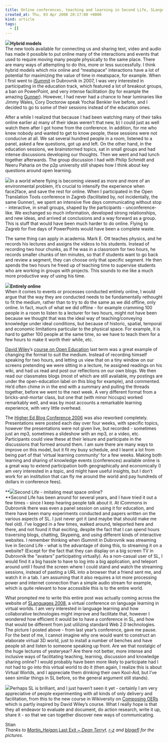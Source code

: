 ```yaml
---
title: Online conferences, teaching and learning in Second Life, SLanguages 2008
created_at: Thu, 03 Apr 2008 20:17:00 +0000
kind: article
tags:
  - []
---
```


[![](http://farm1.static.flickr.com/71/154069085_df076ac35e_m.jpg)](http://www.flickr.com/photos/97303475@N00/154069085/)**Hybrid
models**\
 The new tools available for connecting us and sharing text, video and
audio has made it possible to put online many of the interactions and
events that used to require moving many people physically to the same
place. There are many ways of attempting to do this, more or less
successfully. I think hybrid models which mix online and “meatspace”
interactions have a lot of potential for maximizing the value of time in
meatspace, for example. When I first went to
[iSummit](http://www.icommons.org/isummit07) in Dubrovnik in 2007, I was
very interested in participating in the education track, which featured
a lot of breakout groups, a ban on PowerPoint, and very intense
facilitation (by for example the amazing
[Gunner](http://www.aspirationtech.org/about/people)). However, I had
never had a chance to hear luminaries like Jimmy Wales, Cory Doctorow
speak Yochai Benkler live before, and I decided to go to some of their
sessions instead of the education ones.

After a while I realized that because I had been watching many of their
talks online earlier a) many of their ideas weren’t that new, b) I could
just as well watch them after I got home from the conference. In
addition, for me who knew nobody and wanted to get to know people, these
sessions were not conducive at all. We sat several hundred people in a
room, listened to a panel, asked a few questions, got up and left. On
the other hand, in the education sessions, we brainstormed topics, sat
in small groups and had intense discussions developing our thoughts.
Then we went and had lunch together afterwards. The group discussion I
had with Philip Schmidt and Neeru Paharia on the p2p university still
shapes how I think about key questions around open learning.

[![](http://farm3.static.flickr.com/2132/2249513489_f1ba16f466_m.jpg)](http://www.flickr.com/photos/21222563@N03/2249513489/)[](http://www.flickr.com/photos/21222563@N03/2249513489/ "~ Last Exit ~")In
a world where flying is becoming viewed as more and more of an
environmental problem, it’s crucial to intensify the experience when
face2face, and save the rest for online. When I participated in the Open
Translation Tools conference in Zagreb (facilitated by, not
incidentally, the same Gunner), we spent an intensive five days
communicating without stop - interactive, in small groups, shaped by the
participants - unconference-like. We exchanged so much information,
developed strong relationships, and new ideas, and arrived at
conclusions and a way forward as a group. This is stuff that would have
been much harder to do online. Flying to Zagreb for five days of
PowerPoints would have been a complete waste.

The same thing can apply in academia. Mark E. Ott teaches physics, and
he records his lectures and assigns the videos to his students. Instead
of recording two hour chunks, as if he was in a classroom for two hours,
he records smaller chunks of ten minutes, so that if students want to go
back and review a segment, they can choose only that specific segment.
He then spends the two hours he freed up of teaching time to supervise
students who are working in groups with projects. This sounds to me like
a much more productive way of using his time.

[![](http://farm1.static.flickr.com/249/454863427_1d01b3830d_m.jpg)](http://www.flickr.com/photos/16262447@N00/454863427/)**Entirely
online**\
 When it comes to events or processes conducted entirely online, I would
argue that the way they are conducted needs to be fundamentally
rethought to fit the medium, rather than to try to do the same as we did
offline, only online. In fact, much of what we did offline - for example
cramming 100 people in a room to listen to a lecturer for two hours,
might not have been because we thought that was the ideal way of
teaching/conveying knowledge under ideal conditions, but because of
historic, spatial, temporal and economic limitations particular to the
physical space. For example, it is hard to gather 100 people at the same
time, so we have to teach them for a few hours to make it worth their
while, etc.

[David Wiley](http://davidwiley.com)’s [course on Open
Education](http://www.opencontent.org/wiki/index.php?title=Intro_Open_Ed_Syllabus)
last term was a great example of changing the format to suit the medium.
Instead of recording himself speaking for two hours, and letting us view
that on a tiny window on our screens pretending we were sitting in a
lecture, he assigned readings on his wiki, and had us read and post our
reflections on our own blogs. We then read our classmates blogs (most of
which are still available, my postings are under the open-education
label on this blog for example), and commented. He’d often chime in in
the end with a summary and pulling the threads together, before we went
to the next week. A very different format from a bricks-and-mortar
class, but one that (with minor hiccups) worked remarkably well, and was
by most accounts a remarkable learning experience, with very little
overhead.

The [Higher Ed Blog Conference 2006](http://www.higheredblogcon.com/)
was also reworked completely. Presentations were posted each day over
four weeks, with specific topics, however the presentations were not
given live, but recorded - sometimes just an mp3, sometimes a slideshow
with an mp3, or a video, etc. Participants could view these at their
leisure and participate in the discussions that formed around them. I am
sure there are many ways to improve on this model, but it fit my busy
schedule, and I learnt a lot from being part of that ‘virtual learning
community’ for a few weeks. Making both learning and sharing of
knowledge events (conferences) available online is a great way to extend
participation both geographically and economically (I am very interested
in a topic, and might have useful insights, but I don’t work for an
institution that can fly me around the world and pay hundreds of dollars
in conference fees).

**![](http://farm2.static.flickr.com/1205/620312773_6613047f4a_m.jpg)Second
Life - imitating meat space online?\
**Second Life has been around for several years, and I have tried it out
a few times - since I keep hearing people talk about it. At iCommons in
Dubrovnik there was even a panel session on using it for education, and
there have been many experiments conducted and papers written on the
various aspects of SL. I just never got it (and maybe that should make
me feel old). I’ve logged in a few times, walked around, teleported here
and there, and not found it that exciting, despite the fact that I can
spend hours traversing blogs, chatting, Skypeing, and using different
kinds of interactive websites. I remember thinking when iSummit in
Dubrovnik was streaming live in Second Life - what is the advantage of
doing this, to streaming it on a website? (Except for the fact that they
can display on a big screen TV in Dubrovnik the “avatars” participating
virtually). As a non-casual user of SL, I would find it a big hassle to
have to log into a big application, and teleport around until I found
the screen where I could stand and watch the streaming sessions, instead
of pasting a URL into a browser that a friend sent me, and watch it in a
tab. I am assuming that it also requires a lot more processing power and
internet connection than a simple audio stream for example, which is
quite relevant to how accessible this is to the entire world.

What prompted me to write this entire post was actually coming across
the website of [SLanguages 2008](http://www.slanguages.net/home.php), a
virtual conference on language learning in virtual worlds. I am very
interested in language learning and how collaborative technologies might
improve and facilitate that, however I wondered how efficient it would
be to have a conference in SL, and how that would be different from just
utilizing standard Web 2.0 technologies. The picture I posted above -
from last year’s conference, gave me pause. For the best of me, I cannot
imagine why one would want to construct an elaborate virtual 3D world,
just to install a number of benches and have people sit and listen to
someone speaking up front. Are we that nostalgic of the huge lectures of
yesteryear? Are there not better, more intense and inclusive ways of
facilitating teaching, learning, discussion and knowledge sharing
online? I would probably have been more likely to participate had I not
had to go into this virtual world to do it (then again, I realize this
is about Virtual Worlds, and I appreciate them drinking their own
Kool-Aid, but I’ve seen similar things in SL before, so the general
argument still stands).

[![](http://farm3.static.flickr.com/2114/1583748092_6c347eba3e_m.jpg)](http://www.flickr.com/photos/66795748@N00/1583748092/)Perhaps
SL is brilliant, and I just haven’t seen it yet - certainly I am very
appreciative of people experimenting with all kinds of only delivery and
facilitation, from this to the new course in Wikiversity on [Composing
OERs](http://en.wikiversity.org/wiki/Composing_free_and_open_online_educational_resources)
which is partly inspired by David Wiley’s course. What I really hope is
that they all endeavor to evaluate and document, do action research,
write it up, share it - so that we can together discover new ways of
communicating.

Stian\
 *Thanks to
[](http://www.photodropper.com/photos/)[Martin\_Heigan](http://www.flickr.com/photos/97303475@N00/154069085/ "Martin_Heigan"),*[Last
Exit
\~](http://www.flickr.com/photos/21222563@N03/2249513489/ "~ Last Exit ~"),*[Dean
Terry](http://www.flickr.com/photos/16262447@N00/454863427/ "Dean Terry")t,
[r-z](http://www.flickr.com/photos/66795748@N00/1583748092/ "r-z") and
[blogefl](http://www.flickr.com/photos/grahamstanley/) for the
pictures.*
